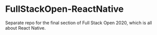 # FullStackOpen-ReactNative
Separate repo for the final section of Full Stack Open 2020, which is all about React Native.

